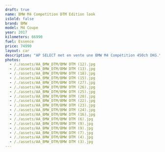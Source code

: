 ```yaml
---
draft: true
name: BMW M4 Competition DTM Edition look
isSold: false
brand: BMW
model: M4 Coupe
year: 2017
kilometers: 66990
fuel: Essence
price: 74990
layout: car
description: "AP SELECT met en vente une BMW M4 Compétition 450ch DKG.\nModèle du 07/2017 avec 66990km.\n\nCouleur alpinweiss, intérieur Cuir entendu Merino Schwarz / Surpiqûres Blanc.\n\nCarte grise française sans malus \U0001F1EB\U0001F1F7\n\nLe véhicule est en parfait état avec historique limpide.\n\nRemplacement du freinage avant et 4 pneus neuf montés pour la vente.\n\nÉquipements ///M Performance installés en seconde monte :\n- Échappement MPerf\n- Volant Led carbon Alcantara MPerf\n- Kit deco DTM edition\n- Lame avant carbon MPerf\n- Splitter avant carbon MPerf\n- Aileron carbon MPerf\n- Pack intérieur carbon MPerf\n\nÉquipements et options :\n- Pack compétition\n- Boîte DKG7\n- Jantes 20\" Style 666M\n- Châssis M Adaptatif\n- Radars de stationnement avant/arrière\n- Caméra\n- Alarme antivol\n- Système Hi-fi Harman Kardon\n- Toit Carbone\n- Retroviseurs rabattables electriquement et anti-éblouissement\n- Sièges électriques et chauffants\n- Feux de route anti-éblouissement\n- Pack advanced Full LED\n- Detecteur de pluie et allumage automatique des projecteurs\n- Climatisation 3 zones\n- Regulateur de vitesse\n- Navigation multimedia Professional\n- Affichage Tête Haute HUD couleur\n- Indicateur de limitation de vitesse\n- Vitrage calorifuge\n- Shadow line brillant\n- Kit éclairage\n- Ciel de pavillon Anthracite\n\nDisponible et visible sur RDV pour acheteur sérieux.\n\nPossibilité d’un garantie 3 mois avec 6 ou 12 mois en supplément.\n\nRéalisation des démarches d'immatriculation.\n\nAP SELECT c'est des solutions de courtage et conciergerie sur mesure pour profiter librement de sa passion et de son patrimoine.\n\nPrenez le volant, AP SELECT s'occupe du reste."
photos:
  - /./assets/AA_BMW_DTM/BMW DTM (12).jpg
  - /./assets/AA_BMW_DTM/BMW DTM (13).jpg
  - /./assets/AA_BMW_DTM/BMW DTM (18).jpg
  - /./assets/AA_BMW_DTM/BMW DTM (15).jpg
  - /./assets/AA_BMW_DTM/BMW DTM (27).jpg
  - /./assets/AA_BMW_DTM/BMW DTM (26).jpg
  - /./assets/AA_BMW_DTM/BMW DTM (25).jpg
  - /./assets/AA_BMW_DTM/BMW DTM (20).jpg
  - /./assets/AA_BMW_DTM/BMW DTM (22).jpg
  - /./assets/AA_BMW_DTM/BMW DTM (23).jpg
  - /./assets/AA_BMW_DTM/BMW DTM (24).jpg
  - /./assets/AA_BMW_DTM/BMW DTM (16).jpg
  - /./assets/AA_BMW_DTM/BMW DTM (6).jpg
  - /./assets/AA_BMW_DTM/BMW DTM (9).jpg
  - /./assets/AA_BMW_DTM/BMW DTM (9).jpg
  - /./assets/AA_BMW_DTM/BMW DTM (7).jpg
  - /./assets/AA_BMW_DTM/BMW DTM (4).jpg
  - /./assets/AA_BMW_DTM/BMW DTM (3).jpg
---
```







